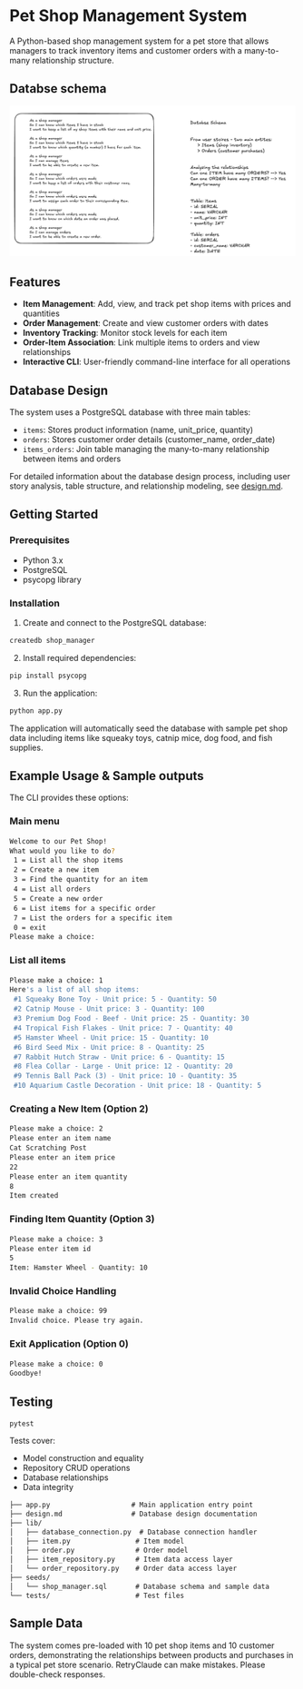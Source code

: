 # Pet Shop Management System

A Python-based shop management system for a pet store that allows managers to track inventory items and customer orders with a many-to-many relationship structure.

## Databse schema
![Shop manager excalidraw](image.png)

## Features

- **Item Management**: Add, view, and track pet shop items with prices and quantities
- **Order Management**: Create and view customer orders with dates
- **Inventory Tracking**: Monitor stock levels for each item
- **Order-Item Association**: Link multiple items to orders and view relationships
- **Interactive CLI**: User-friendly command-line interface for all operations

## Database Design

The system uses a PostgreSQL database with three main tables:
- `items`: Stores product information (name, unit_price, quantity)
- `orders`: Stores customer order details (customer_name, order_date)
- `items_orders`: Join table managing the many-to-many relationship between items and orders

For detailed information about the database design process, including user story analysis, table structure, and relationship modeling, see [design.md](design.md).


## Getting Started

### Prerequisites
- Python 3.x
- PostgreSQL
- psycopg library

### Installation

1. Create and connect to the PostgreSQL database:
```bash
createdb shop_manager
```
2. Install required dependencies:
```bash
pip install psycopg
```
3. Run the application:
```bash
python app.py
```
The application will automatically seed the database with sample pet shop data including items like squeaky toys, catnip mice, dog food, and fish supplies.

## Example Usage & Sample outputs
The CLI provides these options:

### Main menu
```bash
Welcome to our Pet Shop!
What would you like to do?
 1 = List all the shop items
 2 = Create a new item
 3 = Find the quantity for an item
 4 = List all orders
 5 = Create a new order
 6 = List items for a specific order
 7 = List the orders for a specific item
 0 = exit
Please make a choice:
```

### List all items
```bash
Please make a choice: 1
Here's a list of all shop items:
 #1 Squeaky Bone Toy - Unit price: 5 - Quantity: 50
 #2 Catnip Mouse - Unit price: 3 - Quantity: 100
 #3 Premium Dog Food - Beef - Unit price: 25 - Quantity: 30
 #4 Tropical Fish Flakes - Unit price: 7 - Quantity: 40
 #5 Hamster Wheel - Unit price: 15 - Quantity: 10
 #6 Bird Seed Mix - Unit price: 8 - Quantity: 25
 #7 Rabbit Hutch Straw - Unit price: 6 - Quantity: 15
 #8 Flea Collar - Large - Unit price: 12 - Quantity: 20
 #9 Tennis Ball Pack (3) - Unit price: 10 - Quantity: 35
 #10 Aquarium Castle Decoration - Unit price: 18 - Quantity: 5
```
### Creating a New Item (Option 2)
```bash
Please make a choice: 2
Please enter an item name
Cat Scratching Post
Please enter an item price
22
Please enter an item quantity
8
Item created
```

### Finding Item Quantity (Option 3)
```bash
Please make a choice: 3
Please enter item id
5
Item: Hamster Wheel - Quantity: 10
```

### Invalid Choice Handling
```bash
Please make a choice: 99
Invalid choice. Please try again.
```

### Exit Application (Option 0)
```bash
Please make a choice: 0
Goodbye!
```

## Testing
```
pytest
```

Tests cover:
- Model construction and equality
- Repository CRUD operations
- Database relationships
- Data integrity

```
├── app.py                    # Main application entry point
├── design.md                 # Database design documentation
├── lib/
│   ├── database_connection.py  # Database connection handler
│   ├── item.py                # Item model
│   ├── order.py               # Order model
│   ├── item_repository.py     # Item data access layer
│   └── order_repository.py    # Order data access layer
├── seeds/
│   └── shop_manager.sql       # Database schema and sample data
└── tests/                     # Test files
```

## Sample Data
The system comes pre-loaded with 10 pet shop items and 10 customer orders, demonstrating the relationships between products and purchases in a typical pet store scenario.
RetryClaude can make mistakes. Please double-check responses.

